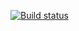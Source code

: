 [![Build status](https://ci.appveyor.com/api/projects/status/v57btdeurqxma200?svg=true)](https://ci.appveyor.com/project/Feruno/java2-3-patternstask2)